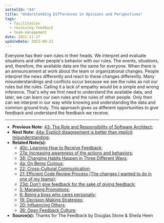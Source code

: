 ```yaml
---
zettelId: "44"
title: "Understanding Differences in Opinions and Perspectives"
tags:
  - facilitation
  - receiving-feedback
  - team-management
date: 2021-11-27
updateDate: 2023-09-21
---
```


Everyone has their own rules in their heads. We interpret and evaluate situations and other people's behavior with our rules. The events, situations, and, therefore, the available data are the same for everyone. When there is an announcement at work about the team or organizational changes. People interpret the news differently and react to these changes differently. Many misunderstandings and conflicts occur because we see the rules as not *our* rules but *the* rules. Calling it a lack of empathy would be a simple and wrong inference. That's why we first need to understand the available data, and later, we can learn our own rules and the rules of other people. Only then can we interpret in our way while knowing and understanding the data and common ground truly. This approach gives us different opportunities to give feedback and understand the feedback we receive.

---

- **Previous Note:** [43: The Role and Responsibility of Software Architect](/notes/43/);
- **Next Note:** [44a: Explicit disagreement is better than implicit misunderstanding](/notes/44a/);
- **Related Note(s):**
  - [40c: Learning How to Receive Feedback](/notes/40c/);
  - [27a: Increasing awareness of the actions and behaviors](/notes/27a/);
  - [38: Changing Habits Happen in Three Different Ways](/notes/38/);
  - [4a: On Being Curious](/notes/4a/);
  - [22: Cross-Cultural Communication](/notes/22/);
  - [21: Efficient Code Review Process (The changes I wanted to do in one of my teams)](/notes/21/);
  - [23d: Don't give feedback for the sake of giving feedback](/notes/23d/);
  - [5: Managing Promotions](/notes/5/);
  - [6: Being a boss who cares personally](/notes/6/);
  - [19: Decision-Making Strategies](/notes/19/);
  - [20: Influencing Others](/notes/20/);
  - [36: Open Feedback Culture](/notes/36/);
- **Source(s):** Thanks for The Feedback by Douglas Stone & Sheila Heen
